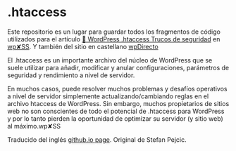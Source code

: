# .htaccess
Este repositorio es un lugar para guardar todos los fragmentos de código utilizados para el artículo [🔰 WordPress .htaccess Trucos de seguridad](https://wpxss.com/tips/wordpress-htaccess-security-tricks/) en [wp✘SS](https://wpxss.com/about). Y también del sitio en castellano [wpDirecto](https://wpdirecto.com)

El .htaccess es un importante archivo del núcleo de WordPress que se suele utilizar para añadir, modificar y anular configuraciones, parámetros de seguridad y rendimiento a nivel de servidor.

En muchos casos, puede resolver muchos problemas y desafíos operativos a nivel de servidor simplemente actualizando/cambiando reglas en el archivo htaccess de WordPress. Sin embargo, muchos propietarios de sitios web no son conscientes de todo el potencial de .htaccess para WordPress y por lo tanto pierden la oportunidad de optimizar su servidor (y sitio web) al máximo.wp✘SS

Traducido del inglés [github.io page](https://stefanpejcic.github.io/.htaccess/). Original de Stefan Pejcic.
